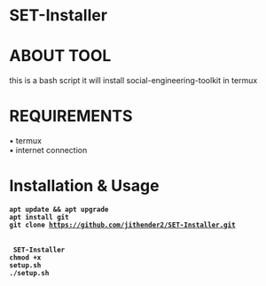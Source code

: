 # SET-Installer 
# ABOUT TOOL 
this is a bash script it will install social-engineering-toolkit in termux 
# REQUIREMENTS
• termux <br />
• internet connection <br />
# Installation & Usage 

<code><b>apt update && apt upgrade</b> </code> </br>
<code><b>apt install git</b> </code> </br>
<code><b>git clone https://github.com/jithender2/SET-Installer.git</b> </code></br>

<code><b> SET-Installer </b></code></br>
<code><b>chmod +x setup.sh</code></b> </br>
<code><b>./setup.sh<code><b></code></br>
